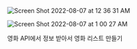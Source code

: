 ![Screen Shot 2022-08-07 at 12 36 31 AM](https://user-images.githubusercontent.com/80827003/183256581-2528b73c-b1c1-4b18-bdb4-8e63d7526ada.png)

![Screen Shot 2022-08-07 at 1 00 27 AM](https://user-images.githubusercontent.com/80827003/183256643-b4bb532f-3775-4fa7-aef1-85e6b27f9054.png)


영화 API에서 정보 받아서 영화 리스트 만들기

